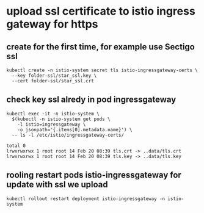 # upload ssl certificate to istio ingress gateway for https

## create for the first time, for example use Sectigo ssl
```
kubectl create -n istio-system secret tls istio-ingressgateway-certs \
  --key folder-ssl/star_ssl.key \
  --cert folder-ssl/star_ssl.crt
```

## check key ssl alredy in pod ingressgateway

```
kubectl exec -it -n istio-system \
  $(kubectl -n istio-system get pods \
    -l istio=ingressgateway \
    -o jsonpath='{.items[0].metadata.name}') \
  -- ls -l /etc/istio/ingressgateway-certs/
```
```
total 0
lrwxrwxrwx 1 root root 14 Feb 20 08:39 tls.crt -> ..data/tls.crt
lrwxrwxrwx 1 root root 14 Feb 20 08:39 tls.key -> ..data/tls.key
```

## rooling restart pods istio-ingressgateway for update with ssl we upload
```
kubectl rollout restart deployment istio-ingressgateway -n istio-system
```
